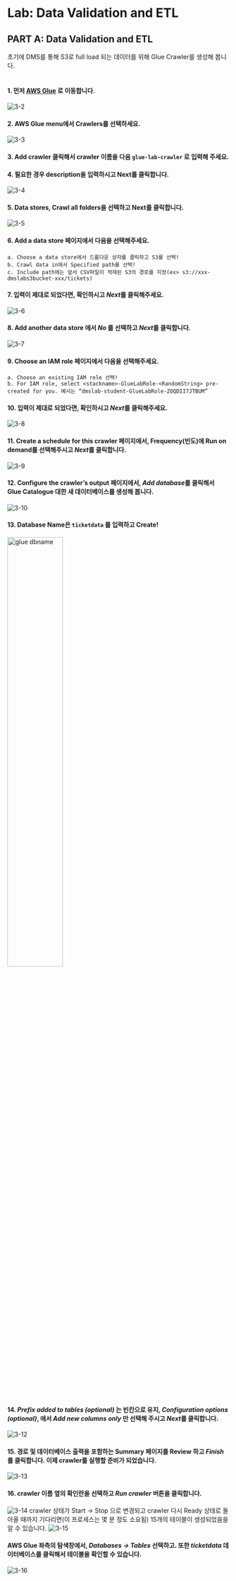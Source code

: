 # Lab: Data Validation and ETL

## PART A: Data Validation and ETL<br>
초기에 DMS를 통해 S3로 full load 되는 데이터를 위해 Glue Crawler를 생성해 봅니다.<br><br>
#### 1. 먼저 [**AWS Glue**](https://console.aws.amazon.com/glue/home) 로 이동합니다.
![3-2](https://user-images.githubusercontent.com/105655711/197322091-1206248a-1e51-464f-8699-feb3d58c57f1.png)

#### 2. AWS Glue menu에서 Crawlers를 선택하세요.
![3-3](https://user-images.githubusercontent.com/105655711/197322192-f7d1fffd-ae03-4542-a950-771ef1693e54.png)

#### 3. Add crawler 클릭해서 crawler 이름을 다음 `glue-lab-crawler` 로 입력해 주세요.

#### 4. 필요한 경우 description을 입력하시고 Next를 클릭합니다.
![3-4](https://user-images.githubusercontent.com/105655711/197322549-43c6cf83-439a-4518-b3aa-f4d9bbdf9214.png)

#### 5. **Data stores**, **Crawl all folders**을 선택하고 Next를 클릭합니다.
![3-5](https://user-images.githubusercontent.com/105655711/197322794-99e0b1fd-9804-476c-913b-a5619db3cef3.png)

#### 6. **Add a data store** 페이지에서 다음을 선택해주세요.
	a. Choose a data store에서 드롭다운 상자를 클릭하고 S3를 선택!
	b. Crawl data in에서 Specified path를 선택!
	c. Include path에는 앞서 CSV파일이 적재된 S3의 경로를 지정(ex> s3://xxx-dmslabs3bucket-xxx/tickets)

#### 7. 입력이 제대로 되었다면, 확인하시고 *Next*를 클릭해주세요.
![3-6](https://user-images.githubusercontent.com/105655711/197323218-92a189f4-fbd5-4468-9f72-a5f748377c79.png)

#### 8. Add another data store 에서 *No* 를 선택하고 *Next*를 클릭합니다.
![3-7](https://user-images.githubusercontent.com/105655711/197323390-b930a39c-3906-4fdf-b5f7-6db58693cde9.png)

#### 9. Choose an IAM role 페이지에서 다음을 선택해주세요.
	a. Choose an existing IAM role 선택!
	b. For IAM role, select <stackname>-GlueLabRole-<RandomString> pre-created for you. 예시는 “dmslab-student-GlueLabRole-ZOQDII7JTBUM”

#### 10. 입력이 제대로 되었다면, 확인하시고 *Next*를 클릭해주세요.
![3-8](https://user-images.githubusercontent.com/105655711/197323529-0a57634d-1762-49b2-87c5-785e6771b7a9.png)

#### 11. Create a schedule for this crawler 페이지에서, Frequency(빈도)에 Run on demand를 선택해주시고 *Next*를 클릭합니다.
![3-9](https://user-images.githubusercontent.com/105655711/197323658-99c39a1c-f441-4257-bfd0-c6ea91a10567.png) 

#### 12. Configure the crawler’s output 페이지에서, *Add database*를 클릭해서 Glue Catalogue 대한 새 데이터베이스를 생성해 봅니다. 
![3-10](https://user-images.githubusercontent.com/105655711/197323830-4218bed8-6cf5-4c0e-ab83-a7364fe99dee.png)

#### 13. Database Name은 `ticketdata` 를 입력하고 Create!<br/>
<img src="https://user-images.githubusercontent.com/105655711/197323929-4c4bf4a3-29a3-4539-bd04-fe9d7b964b98.png" width="50%" height="50%" title="px(픽셀) 크기 설정" alt="glue dbname"></img><br/>

#### 14. *Prefix added to tables (optional)* 는 빈칸으로 유지, *Configuration options (optional)*, 에서 *Add new columns only* 만 선택해 주시고 *Next*를 클릭합니다.
![3-12](https://user-images.githubusercontent.com/105655711/197324429-f8c8ecfc-6c58-43a4-835c-89ef061092b3.png) 

#### 15. 경로 및 데이터베이스 출력을 포함하는 Summary 페이지를 Review 하고 *Finish*를 클릭합니다. 이제 crawler를 실행할 준비가 되었습니다.
![3-13](https://user-images.githubusercontent.com/105655711/197324560-fe0549ac-3eac-4113-b6f8-07156ffcee79.png)

#### 16. crawler 이름 옆의 확인란을 선택하고 *Run crawler* 버튼을 클릭합니다. 
![3-14](https://user-images.githubusercontent.com/105655711/197324657-8ddd0537-d1ee-423c-bfaf-321e837e9fb4.png)
crawler 상태가 Start → Stop 으로 변경되고 crawler 다시 Ready 상태로 돌아올 때까지 기다리면(이 프로세스는 몇 분 정도 소요됨) 15개의 테이블이 생성되었음을 알 수 있습니다. 
![3-15](https://user-images.githubusercontent.com/105655711/197324661-77fb4c75-697a-4400-bec3-69535f97a918.png)

#### AWS Glue 좌측의 탐색창에서, *Databases → Tables* 선택하고. 또한 *ticketdata* 데이터베이스를 클릭해서 테이블을 확인할 수 있습니다. 
![3-16](https://user-images.githubusercontent.com/105655711/197324724-b8ce8369-1469-412c-9089-cea04ac8fd5a.png)

